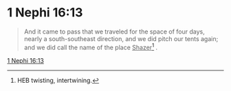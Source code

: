 # 1 Nephi 16:13

> And it came to pass that we traveled for the space of four days, nearly a south-southeast direction, and we did pitch our tents again; and we did call the name of the place <u>Shazer</u>[^a] .

[1 Nephi 16:13](https://www.churchofjesuschrist.org/study/scriptures/bofm/1-ne/16?lang=eng&id=p13#p13)


[^a]: HEB twisting, intertwining.
